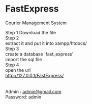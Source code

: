 # FastExpress
Courier Management System


Step 1
  Download the file
  <br>
Step 2  <br>
  extract it and put it into xampp/htdocs/ <br>
Step 3  <br>
  create a database 'fast_express' <br>
  import the sql file  <br>
Step 4  <br>
  open the url  <br>
  http://127.0.0.1/FastExpress/  <br>
 <br>
 <br>
Admin : admin@gmail.com  <br>
Password: admin
